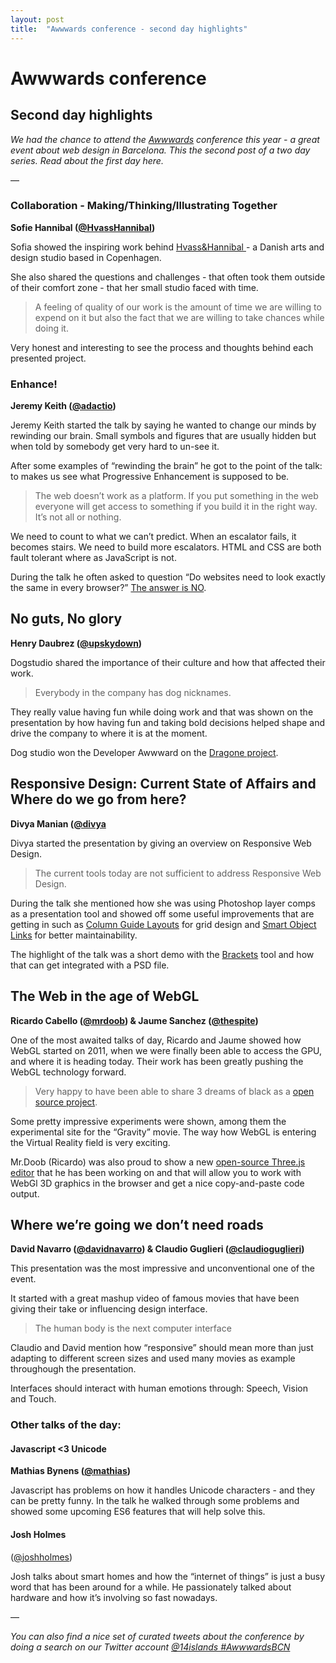 ```yaml
---
layout: post
title:  "Awwwards conference - second day highlights"
---
```


# Awwwards conference
## Second day highlights

*We had the chance to attend the [Awwwards](http://conference.awwwards.com/) conference this year - a great event about web design in Barcelona. This the second post of a two day series. Read about the first day here.*

—

### Collaboration - Making/Thinking/Illustrating Together 
**Sofie Hannibal ([@HvassHannibal](http://twitter.com/HvassHannibal))**

Sofia showed the inspiring work behind [Hvass&Hannibal
](http://www.hvasshannibal.dk/) - a Danish arts and design studio based in Copenhagen. 

She also shared the questions and challenges - that often took them outside of their comfort zone - that her small studio faced with time.

> A feeling of quality of our work is the amount of time we are willing to expend on it but also the fact that we are willing to take chances while doing it.

Very honest and interesting to see the process and thoughts behind each presented project.

### Enhance!
**Jeremy Keith ([@adactio](http://twitter.com/adactio))**

Jeremy Keith started the talk by saying he wanted to change our minds by rewinding our brain. Small symbols and figures that are usually hidden but when told by somebody get very hard to un-see it.

After some examples of “rewinding the brain” he got to the point of the talk: to makes us see what Progressive Enhancement is supposed to be.

> The web doesn’t work as a platform. If you put something in the web everyone will get access to something if you build it in the right way. It’s not all or nothing.

We need to count to what we can’t predict. When an escalator fails, it becomes stairs. We need to build more escalators. HTML and CSS are both fault tolerant where as JavaScript is not.

During the talk he often asked to question “Do websites need to look exactly the same in every browser?” [The answer is NO](http://dowebsitesneedtolookexactlythesameineverybrowser.com/). 

## No guts, No glory
**Henry Daubrez ([@upskydown](http://twitter.com/upskydown))**

Dogstudio shared the importance of their culture and how that affected their work. 

> Everybody in the company has dog nicknames. 

They really value having fun while doing work and that was shown on the presentation by how having fun and taking bold decisions helped shape and drive the company to where it is at the moment.

Dog studio won the Developer Awwward on the [Dragone project](http://www.dragone.com/).

## Responsive Design: Current State of Affairs and Where do we go from here?
**Divya Manian ([@divya](http://twitter.com/divya)**

Divya started the presentation by giving an overview on Responsive Web Design.

> The current tools today are not sufficient to address Responsive Web Design.

During the talk she mentioned how she was using Photoshop layer comps as a presentation tool and showed off some useful improvements that are getting in such as [Column Guide Layouts](http://blogs.adobe.com/jkost/2014/10/new-guide-layout-and-new-guide-from-shape-in-photoshop-cc.html) for grid design and [Smart Object Links](https://helpx.adobe.com/photoshop/how-to/photoshop-linked-smart-objects.html) for better maintainability.

The highlight of the talk was a short demo with the [Brackets](http://brackets.io/) tool and how that can get integrated with a PSD file.


## The Web in the age of WebGL
**Ricardo Cabello ([@mrdoob](http://twitter.com/mrdoob)) & Jaume Sanchez ([@thespite](http://twitter.com/thespite))**

One of the most awaited talks of day, Ricardo and Jaume showed how WebGL started on 2011, when we were finally been able to access the GPU, and where it is heading today. Their work has been greatly pushing the WebGL technology forward.

> Very happy to have been able to share 3 dreams of black as a [open source project](https://github.com/dataarts/3-dreams-of-black).

Some pretty impressive experiments were shown, among them the experimental site for the “Gravity” movie. The way how WebGL is entering the Virtual Reality field is very exciting.

Mr.Doob (Ricardo) was also proud to show a new [open-source Three.js editor](http://threejs.org/editor/) that he has been working on and that will allow you to work with WebGl 3D graphics in the browser and get a nice copy-and-paste code output.

## Where we’re going we don’t need roads
**David Navarro ([@davidnavarro](http://twitter.com/davidnavarro)) & Claudio Guglieri ([@claudioguglieri](http://twitter.com/claudioguglieri))**

This presentation was the most impressive and unconventional one of the event. 

It started with a great mashup video of famous movies that have been giving their take or influencing design interface.

> The human body is the next computer interface

Claudio and David mention how “responsive” should mean more than just adapting to different screen sizes and used many movies as example throughough the presentation.

Interfaces should interact with human emotions through: Speech, Vision and Touch.


### Other talks of the day:

#### Javascript <3 Unicode
**Mathias Bynens ([@mathias](http://twitter.com/mathias))**

Javascript has problems on how it handles Unicode characters - and they can be pretty funny. In the talk he walked through some problems and showed some upcoming ES6 features that will help solve this.

#### Josh Holmes
([@joshholmes](http://twitter.com/joshholmes))

Josh talks about smart homes and how the “internet of things” is just a busy word that has been around for a while. He passionately talked about hardware and how it’s involving so fast nowadays.

—

_You can also find a nice set of curated tweets about the conference by doing a search on our Twitter account [@14islands #AwwwardsBCN](https://twitter.com/search?q=%4014islands%20%23AwwwardsBCN&src=typd)_